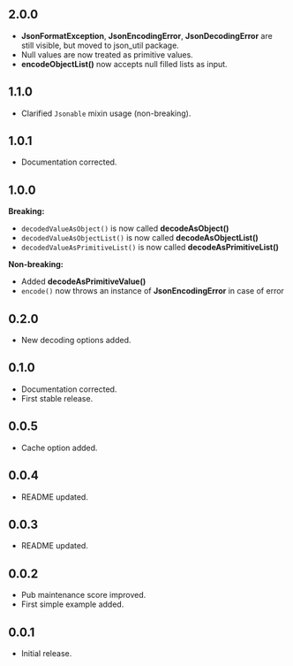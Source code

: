 ## 2.0.0

- **JsonFormatException**, **JsonEncodingError**, **JsonDecodingError** are still visible, but moved to json_util package.
- Null values are now treated as primitive values.
- **encodeObjectList()** now accepts null filled lists as input.

## 1.1.0

* Clarified `Jsonable` mixin usage (non-breaking).

## 1.0.1

* Documentation corrected.

## 1.0.0

**Breaking:**

- `decodedValueAsObject()` is now called **decodeAsObject()**
- `decodedValueAsObjectList()` is now called **decodeAsObjectList()**
- `decodedValueAsPrimitiveList()` is now called **decodeAsPrimitiveList()**

**Non-breaking:**

- Added **decodeAsPrimitiveValue()**
- `encode()` now throws an instance of **JsonEncodingError** in case of error

## 0.2.0

* New decoding options added.

## 0.1.0

* Documentation corrected.
* First stable release.

## 0.0.5

* Cache option added.

## 0.0.4

* README updated.

## 0.0.3

* README updated.

## 0.0.2

* Pub maintenance score improved.
* First simple example added.

## 0.0.1

* Initial release.
